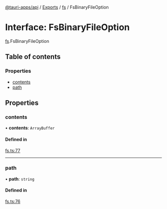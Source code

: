 [@tauri-apps/api](../README.md) / [Exports](../modules.md) / [fs](../modules/fs.md) / FsBinaryFileOption

# Interface: FsBinaryFileOption

[fs](../modules/fs.md).FsBinaryFileOption

## Table of contents

### Properties

- [contents](fs.FsBinaryFileOption.md#contents)
- [path](fs.FsBinaryFileOption.md#path)

## Properties

### contents

• **contents**: `ArrayBuffer`

#### Defined in

[fs.ts:77](https://github.com/ksnyde/tauri/blob/3a04c036/tooling/api/src/fs.ts#L77)

___

### path

• **path**: `string`

#### Defined in

[fs.ts:76](https://github.com/ksnyde/tauri/blob/3a04c036/tooling/api/src/fs.ts#L76)
